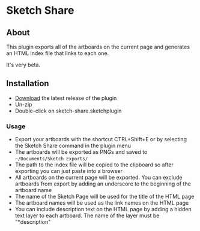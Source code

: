 # Sketch Share

## About
This plugin exports all of the artboards on the current page and generates an HTML index file that links to each one.

It's very beta.

## Installation
- [Download](../../releases/latest/download/sketch-share.sketchplugin.zip) the latest release of the plugin
- Un-zip
- Double-click on sketch-share.sketchplugin

### Usage
- Export your artboards with the shortcut CTRL+Shift+E or by selecting the Sketch Share command in the plugin menu
- The artboards will be exported as PNGs and saved to `~/Documents/Sketch Exports/`
- The path to the index file will be copied to the clipboard so after exporting you can just paste into a browser
- All artboards on the current page will be exported. You can exclude artboards from export by adding an underscore to the beginning of the artboard name
- The name of the Sketch Page will be used for the title of the HTML page
- The artboard names will be used as the link names on the HTML page
- You can include description text on the HTML page by adding a hidden text layer to each artboard. The name of the layer must be "*description"
